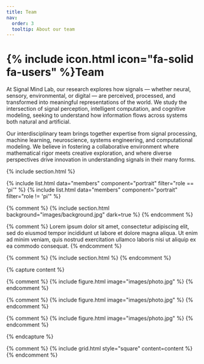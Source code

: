 ```yaml
---
title: Team
nav:
  order: 3
  tooltip: About our team
---
```


# {% include icon.html icon="fa-solid fa-users" %}Team

At Signal Mind Lab, our research explores how signals — whether neural, sensory, environmental, or digital — are perceived, processed, and transformed into meaningful representations of the world. We study the intersection of signal perception, intelligent computation, and cognitive modeling, seeking to understand how information flows across systems both natural and artificial.

Our interdisciplinary team brings together expertise from signal processing, machine learning, neuroscience, systems engineering, and computational modeling. We believe in fostering a collaborative environment where mathematical rigor meets creative exploration, and where diverse perspectives drive innovation in understanding signals in their many forms.

{% include section.html %}

{% include list.html data="members" component="portrait" filter="role == 'pi'" %}
{% include list.html data="members" component="portrait" filter="role != 'pi'" %}

{% comment %}
{% include section.html background="images/background.jpg" dark=true %}
{% endcomment %}

{% comment %}
Lorem ipsum dolor sit amet, consectetur adipiscing elit, sed do eiusmod tempor
incididunt ut labore et dolore magna aliqua. Ut enim ad minim veniam, quis
nostrud exercitation ullamco laboris nisi ut aliquip ex ea commodo consequat.
{% endcomment %}

{% comment %}
{% include section.html %}
{% endcomment %}

{% capture content %}

{% comment %}
{% include figure.html image="images/photo.jpg" %}
{% endcomment %}

{% comment %}
{% include figure.html image="images/photo.jpg" %}
{% endcomment %}

{% comment %}
{% include figure.html image="images/photo.jpg" %}
{% endcomment %}


{% endcapture %}


{% comment %}
{% include grid.html style="square" content=content %}
{% endcomment %}
